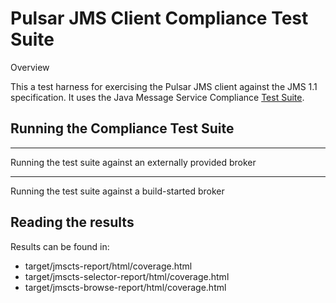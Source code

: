 # Pulsar JMS Client Compliance Test Suite
Overview

This a test harness for exercising the Pulsar JMS client against the JMS 1.1 specification. It uses the Java Message 
Service Compliance [Test Suite](https://jmscts.sourceforge.net/).

## Running the Compliance Test Suite
---
Running the test suite against an externally provided broker


---
Running the test suite against a build-started broker

## Reading the results

Results can be found in:

  - target/jmscts-report/html/coverage.html
  - target/jmscts-selector-report/html/coverage.html
  - target/jmscts-browse-report/html/coverage.html


